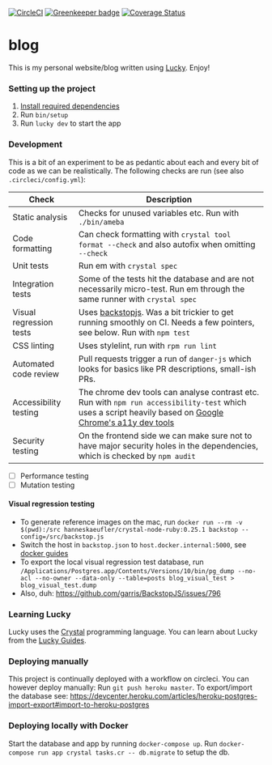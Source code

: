 [![CircleCI](https://circleci.com/gh/hanneskaeufler/blog.svg?style=svg)](https://circleci.com/gh/hanneskaeufler/blog) [![Greenkeeper badge](https://badges.greenkeeper.io/hanneskaeufler/blog.svg)](https://greenkeeper.io/) [![Coverage Status](https://coveralls.io/repos/github/hanneskaeufler/blog/badge.svg?branch=master)](https://coveralls.io/github/hanneskaeufler/blog?branch=master)

# blog

This is my personal website/blog written using [Lucky](https://luckyframework.org). Enjoy!

### Setting up the project

1. [Install required dependencies](http://luckyframework.org/guides/installing.html#install-required-dependencies)
1. Run `bin/setup`
1. Run `lucky dev` to start the app

### Development

This is a bit of an experiment to be as pedantic about each and every bit of code as we can be realistically.
The following checks are run (see also `.circleci/config.yml`):

| Check | Description |
| ----  | ------------|
| Static analysis| Checks for unused variables etc. Run with `./bin/ameba` |
| Code formatting | Can check formatting with `crystal tool format --check` and also autofix when omitting `--check` |
| Unit tests | Run em with `crystal spec` |
| Integration tests | Some of the tests hit the database and are not necessarily micro-test. Run em through the same runner with `crystal spec` |
| Visual regression tests | Uses [backstopjs](https://github.com/garris/BackstopJS). Was a bit trickier to get running smoothly on CI. Needs a few pointers, see below. Run with `npm test` |
| CSS linting | Uses stylelint, run with `rpm run lint` |
| Automated code review | Pull requests trigger a run of `danger-js` which looks for basics like PR descriptions, small-ish PRs. |
| Accessibility testing | The chrome dev tools can analyse contrast etc. Run with `npm run accessibility-test` which uses a script heavily based on [Google Chrome's a11y dev tools](https://github.com/GoogleChrome/accessibility-developer-tools) |
| Security testing | On the frontend side we can make sure not to have major security holes in the dependencies, which is checked by `npm audit` |

- [ ] Performance testing
- [ ] Mutation testing

#### Visual regression testing

* To generate reference images on the mac, run `docker run --rm -v $(pwd):/src hanneskaeufler/crystal-node-ruby:0.25.1 backstop --config=/src/backstop.js`
* Switch the host in `backstop.json` to `host.docker.internal:5000`, see [docker guides](https://docs.docker.com/docker-for-mac/networking/#use-cases-and-workarounds)
* To export the local visual regression test database, run `/Applications/Postgres.app/Contents/Versions/10/bin/pg_dump --no-acl --no-owner --data-only --table=posts blog_visual_test > blog_visual_test.dump`
* Also, duh: https://github.com/garris/BackstopJS/issues/796


### Learning Lucky

Lucky uses the [Crystal](https://crystal-lang.org) programming language. You can learn about Lucky from the [Lucky Guides](http://luckyframework.org/guides).

### Deploying manually

This project is continually deployed with a workflow on circleci. You can however deploy manually:
Run `git push heroku master`. To export/import the database see: https://devcenter.heroku.com/articles/heroku-postgres-import-export#import-to-heroku-postgres

### Deploying locally with Docker

Start the database and app by running `docker-compose up`.
Run  `docker-compose run app crystal tasks.cr -- db.migrate` to setup the db.
